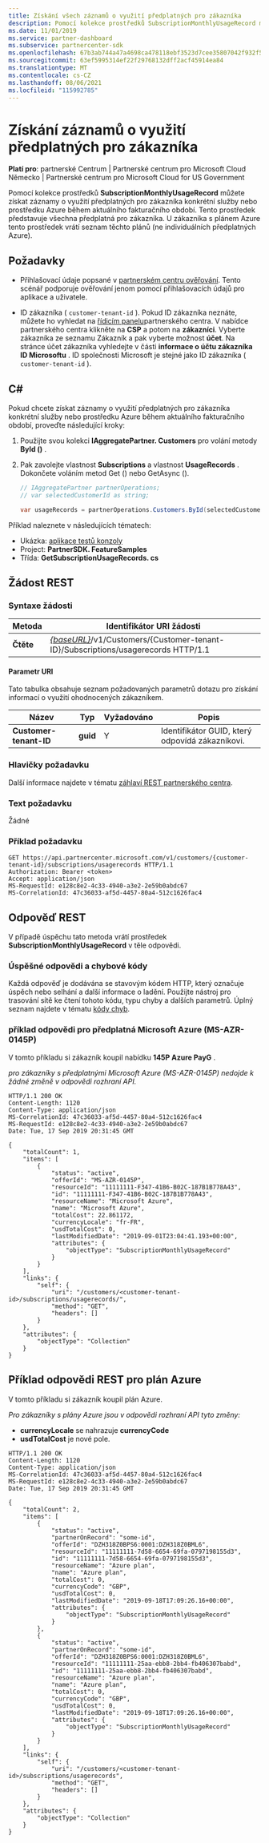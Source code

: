 ```yaml
---
title: Získání všech záznamů o využití předplatných pro zákazníka
description: Pomocí kolekce prostředků SubscriptionMonthlyUsageRecord můžete získat záznamy o využití předplatných pro zákazníka konkrétní služby nebo prostředku Azure během aktuálního fakturačního období.
ms.date: 11/01/2019
ms.service: partner-dashboard
ms.subservice: partnercenter-sdk
ms.openlocfilehash: 67b3ab744a47a4698ca478118ebf3523d7cee35807042f932f5a279c4c7d8ea8
ms.sourcegitcommit: 63ef5995314ef22f29768132dff2acf45914ea84
ms.translationtype: MT
ms.contentlocale: cs-CZ
ms.lasthandoff: 08/06/2021
ms.locfileid: "115992785"
---
```

# <a name="get-subscription-usage-records-for-a-customer"></a>Získání záznamů o využití předplatných pro zákazníka

**Platí pro**: partnerské Centrum | Partnerské centrum pro Microsoft Cloud Německo | Partnerské centrum pro Microsoft Cloud for US Government

Pomocí kolekce prostředků **SubscriptionMonthlyUsageRecord** můžete získat záznamy o využití předplatných pro zákazníka konkrétní služby nebo prostředku Azure během aktuálního fakturačního období. Tento prostředek představuje všechna předplatná pro zákazníka. U zákazníka s plánem Azure tento prostředek vrátí seznam těchto plánů (ne individuálních předplatných Azure).

## <a name="prerequisites"></a>Požadavky

- Přihlašovací údaje popsané v [partnerském centru ověřování](partner-center-authentication.md). Tento scénář podporuje ověřování jenom pomocí přihlašovacích údajů pro aplikace a uživatele.

- ID zákazníka ( `customer-tenant-id` ). Pokud ID zákazníka neznáte, můžete ho vyhledat na [řídicím panelu](https://partner.microsoft.com/dashboard)partnerského centra. V nabídce partnerského centra klikněte na **CSP** a potom na **zákazníci**. Vyberte zákazníka ze seznamu Zákazník a pak vyberte možnost **účet**. Na stránce účet zákazníka vyhledejte v části **informace o účtu zákazníka** **ID Microsoftu** . ID společnosti Microsoft je stejné jako ID zákazníka ( `customer-tenant-id` ).

## <a name="c"></a>C\#

Pokud chcete získat záznamy o využití předplatných pro zákazníka konkrétní služby nebo prostředku Azure během aktuálního fakturačního období, proveďte následující kroky:

1. Použijte svou kolekci **IAggregatePartner. Customers** pro volání metody **ById ()** .

2. Pak zavolejte vlastnost **Subscriptions** a vlastnost **UsageRecords** . Dokončete voláním metod Get () nebo GetAsync ().

    ``` csharp
    // IAggregatePartner partnerOperations;
    // var selectedCustomerId as string;

    var usageRecords = partnerOperations.Customers.ById(selectedCustomerId).Subscriptions.UsageRecords.Get();
    ```

Příklad naleznete v následujících tématech:

- Ukázka: [aplikace testů konzoly](console-test-app.md)
- Project: **PartnerSDK. FeatureSamples**
- Třída: **GetSubscriptionUsageRecords. cs**

## <a name="rest-request"></a>Žádost REST

### <a name="request-syntax"></a>Syntaxe žádosti

| Metoda  | Identifikátor URI žádosti                                                                                                      |
|---------|------------------------------------------------------------------------------------------------------------------|
| **Čtěte** | [*{baseURL}*](partner-center-rest-urls.md)/v1/Customers/{Customer-tenant-ID}/Subscriptions/usagerecords HTTP/1.1 |

#### <a name="uri-parameter"></a>Parametr URI

Tato tabulka obsahuje seznam požadovaných parametrů dotazu pro získání informací o využití ohodnocených zákazníkem.

| Název                   | Typ     | Vyžadováno | Popis                           |
|------------------------|----------|----------|---------------------------------------|
| **Customer-tenant-ID** | **guid** | Y        | Identifikátor GUID, který odpovídá zákazníkovi. |

### <a name="request-headers"></a>Hlavičky požadavku

Další informace najdete v tématu [záhlaví REST partnerského centra](headers.md).

### <a name="request-body"></a>Text požadavku

Žádné

### <a name="request-example"></a>Příklad požadavku

```http
GET https://api.partnercenter.microsoft.com/v1/customers/{customer-tenant-id}/subscriptions/usagerecords HTTP/1.1
Authorization: Bearer <token>
Accept: application/json
MS-RequestId: e128c8e2-4c33-4940-a3e2-2e59b0abdc67
MS-CorrelationId: 47c36033-af5d-4457-80a4-512c1626fac4
```

## <a name="rest-response"></a>Odpověď REST

V případě úspěchu tato metoda vrátí prostředek **SubscriptionMonthlyUsageRecord** v těle odpovědi.

### <a name="response-success-and-error-codes"></a>Úspěšné odpovědi a chybové kódy

Každá odpověď je dodávána se stavovým kódem HTTP, který označuje úspěch nebo selhání a další informace o ladění. Použijte nástroj pro trasování sítě ke čtení tohoto kódu, typu chyby a dalších parametrů. Úplný seznam najdete v tématu [kódy chyb](error-codes.md).

### <a name="response-example-for-microsoft-azure-ms-azr-0145p-subscriptions"></a>příklad odpovědi pro předplatná Microsoft Azure (MS-AZR-0145P)

V tomto příkladu si zákazník koupil nabídku **145P Azure PayG** .

*pro zákazníky s předplatnými Microsoft Azure (MS-AZR-0145P) nedojde k žádné změně v odpovědi rozhraní API.*

```http
HTTP/1.1 200 OK
Content-Length: 1120
Content-Type: application/json
MS-CorrelationId: 47c36033-af5d-4457-80a4-512c1626fac4
MS-RequestId: e128c8e2-4c33-4940-a3e2-2e59b0abdc67
Date: Tue, 17 Sep 2019 20:31:45 GMT

{
    "totalCount": 1,
    "items": [
        {
            "status": "active",
            "offerId": "MS-AZR-0145P",
            "resourceId": "11111111-F347-41B6-B02C-187B1B778A43",
            "id": "11111111-F347-41B6-B02C-187B1B778A43",
            "resourceName": "Microsoft Azure",
            "name": "Microsoft Azure",
            "totalCost": 22.861172,
            "currencyLocale": "fr-FR",
            "usdTotalCost": 0,
            "lastModifiedDate": "2019-09-01T23:04:41.193+00:00",
            "attributes": {
                "objectType": "SubscriptionMonthlyUsageRecord"
            }
        }
    ],
    "links": {
        "self": {
            "uri": "/customers/<customer-tenant-id>/subscriptions/usagerecords/",
            "method": "GET",
            "headers": []
        }
    },
    "attributes": {
        "objectType": "Collection"
    }
}
```

## <a name="rest-response-example-for-azure-plan"></a>Příklad odpovědi REST pro plán Azure

V tomto příkladu si zákazník koupil plán Azure.

*Pro zákazníky s plány Azure jsou v odpovědi rozhraní API tyto změny:*

- **currencyLocale** se nahrazuje **currencyCode**
- **usdTotalCost** je nové pole.

```http
HTTP/1.1 200 OK
Content-Length: 1120
Content-Type: application/json
MS-CorrelationId: 47c36033-af5d-4457-80a4-512c1626fac4
MS-RequestId: e128c8e2-4c33-4940-a3e2-2e59b0abdc67
Date: Tue, 17 Sep 2019 20:31:45 GMT

{
    "totalCount": 2,
    "items": [
        {
            "status": "active",
            "partnerOnRecord": "some-id",
            "offerId": "DZH318Z0BPS6:0001:DZH318Z0BML6",
            "resourceId": "11111111-7d58-6654-69fa-0797198155d3",
            "id": "11111111-7d58-6654-69fa-0797198155d3",
            "resourceName": "Azure plan",
            "name": "Azure plan",
            "totalCost": 0,
            "currencyCode": "GBP",
            "usdTotalCost": 0,
            "lastModifiedDate": "2019-09-18T17:09:26.16+00:00",
            "attributes": {
                "objectType": "SubscriptionMonthlyUsageRecord"
            }
        },
        {
            "status": "active",
            "partnerOnRecord": "some-id",
            "offerId": "DZH318Z0BPS6:0001:DZH318Z0BML6",
            "resourceId": "11111111-25aa-ebb8-2bb4-fb406307babd",
            "id": "11111111-25aa-ebb8-2bb4-fb406307babd",
            "resourceName": "Azure plan",
            "name": "Azure plan",
            "totalCost": 0,
            "currencyCode": "GBP",
            "usdTotalCost": 0,
            "lastModifiedDate": "2019-09-18T17:09:26.16+00:00",
            "attributes": {
                "objectType": "SubscriptionMonthlyUsageRecord"
            }
        }
    ],
    "links": {
        "self": {
            "uri": "/customers/<customer-tenant-id>/subscriptions/usagerecords",
            "method": "GET",
            "headers": []
        }
    },
    "attributes": {
        "objectType": "Collection"
    }
}
```
